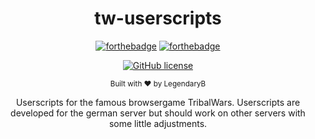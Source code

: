 <h1 align="center">tw-userscripts</h1><div align="center">

[![forthebadge](https://forthebadge.com/images/badges/fuck-it-ship-it.svg)](https://forthebadge.com)
[![forthebadge](https://forthebadge.com/images/badges/made-with-javascript.svg)](https://forthebadge.com)

[![GitHub license](https://img.shields.io/github/license/LegendaryB/tw-userscripts.svg?longCache=true&style=flat-square)](https://github.com/LegendaryB/tw-userscripts/blob/main/LICENSE)

<sub>Built with ❤︎ by LegendaryB</sub>

Userscripts for the famous browsergame TribalWars. Userscripts are developed for the german server but should work on other servers with some little adjustments.
</div><br>